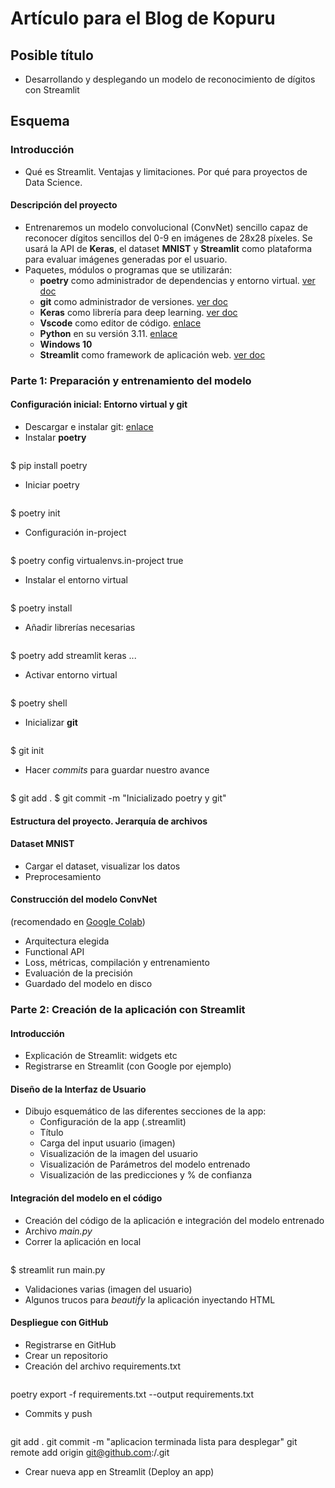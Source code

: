 # Artículo para el Blog de Kopuru

## Posible título
- Desarrollando y desplegando un modelo de reconocimiento de dígitos con Streamlit

## Esquema

### Introducción
- Qué es Streamlit. Ventajas y limitaciones. Por qué para proyectos de Data Science.

#### Descripción del proyecto
- Entrenaremos un modelo convolucional (ConvNet) sencillo capaz de reconocer dígitos sencillos del 0-9 en imágenes de 28x28 píxeles. Se usará la API de **Keras**, el dataset **MNIST** y **Streamlit** como plataforma para evaluar imágenes generadas por el usuario.
- Paquetes, módulos o programas que se utilizarán:
    - **poetry** como administrador de dependencias y entorno virtual. [ver doc](https://python-poetry.org/docs/basic-usage/)
    - **git** como administrador de versiones. [ver doc](https://git-scm.com/docs)
    - **Keras** como librería para deep learning. [ver doc](https://keras.io/about/)
    - **Vscode** como editor de código. [enlace](https://code.visualstudio.com/)
    - **Python** en su versión 3.11. [enlace](https://www.python.org/downloads/)
    - **Windows 10**
    - **Streamlit** como framework de aplicación web. [ver doc](https://docs.streamlit.io/)

### Parte 1: Preparación y entrenamiento del modelo

#### Configuración inicial: Entorno virtual y git
- Descargar e instalar git: [enlace](https://git-scm.com/book/en/v2/Getting-Started-Installing-Git)
- Instalar **poetry**
>```
$ pip install poetry
- Iniciar poetry
>```
$ poetry init
- Configuración in-project
>```
$ poetry config virtualenvs.in-project true
- Instalar el entorno virtual
>```
$ poetry install
- Añadir librerías necesarias
>```
$ poetry add streamlit keras ...
- Activar entorno virtual
>```
$ poetry shell
- Inicializar **git**
>```
$ git init
- Hacer *commits* para guardar nuestro avance
>```
$ git add .
$ git commit -m "Inicializado poetry y git"


#### Estructura del proyecto. Jerarquía de archivos

#### Dataset MNIST 
- Cargar el dataset, visualizar los datos
- Preprocesamiento

#### Construcción del modelo ConvNet 
(recomendado en [Google Colab](https://colab.research.google.com/?hl=es))
- Arquitectura elegida
- Functional API
- Loss, métricas, compilación y entrenamiento
- Evaluación de la precisión
- Guardado del modelo en disco

### Parte 2: Creación de la aplicación con Streamlit

#### Introducción
- Explicación de Streamlit: widgets etc
- Registrarse en Streamlit (con Google por ejemplo)

#### Diseño de la Interfaz de Usuario
- Dibujo esquemático de las diferentes secciones de la app:
    - Configuración de la app (.streamlit)
    - Título
    - Carga del input usuario (imagen)
    - Visualización de la imagen del usuario
    - Visualización de Parámetros del modelo entrenado
    - Visualización de las predicciones y % de confianza

#### Integración del modelo en el código
- Creación del código de la aplicación e integración del modelo entrenado
- Archivo *main.py*
- Correr la aplicación en local
>```
$ streamlit run main.py
- Validaciones varias (imagen del usuario)
- Algunos trucos para *beautify* la aplicación inyectando HTML

#### Despliegue con GitHub
- Registrarse en GitHub
- Crear un repositorio
- Creación del archivo requirements.txt
>```
poetry export -f requirements.txt --output requirements.txt
- Commits y push
>```
git add .
git commit -m "aplicacion terminada lista para desplegar"
git remote add origin git@github.com:<usuario>/<nombre-aplicacion>.git
- Crear nueva app en Streamlit (Deploy an app)






